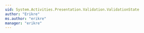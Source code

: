 ```yaml
---
uid: System.Activities.Presentation.Validation.ValidationState
author: "Erikre"
ms.author: "erikre"
manager: "erikre"
---
```

